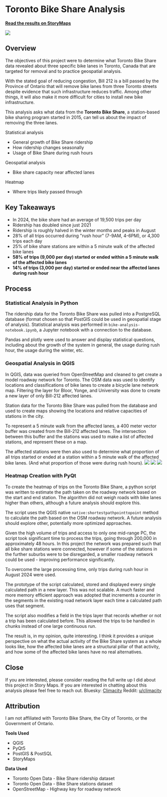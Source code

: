 # Toronto Bike Share Analysis

**[Read the results on StoryMaps](https://storymaps.com/stories/977d7a48e8104952b3843b25ddda4ec3)**

![](results/maps/heatmap.png)

## Overview
The objectives of this project were to determine what Toronto Bike Share data revealed about three specific bike lanes in Toronto, Canada that are targeted for removal and to practice geospatial analysis.

With the stated goal of reducing congestion, Bill 212 is a bill passed by the Province of Ontario that will remove bike lanes from three Toronto streets despite evidence that such infrastructure reduces traffic. Among other things, it will also make it more difficult for cities to install new bike infrastructure.

This analysis asks what data from the **Toronto Bike Share**, a station-based bike sharing program started in 2015, can tell us about the impact of removing the three lanes.

Statistical analysis
- General growth of Bike Share ridership
- How ridership changes seasonally
- Usage of Bike Share during rush hours

Geospatial analysis
- Bike share capacity near affected lanes

Heatmap
- Where trips likely passed through


## Key Takeaways
- In 2024, the bike share had an average of 19,500 trips per day
- Ridership has doubled since just 2021
- Ridership is roughly halved in the winter months and peaks in August
- 28% of all trips occurred during "rush hour" (7-9AM, 4-6PM), or 4,300 trips each day
- 25% of bike share stations are within a 5 minute walk of the affected bike lanes
- **58% of trips (9,000 per day) started or ended within a 5 minute walk of the affected bike lanes**
- **14% of trips (3,000 per day) started or ended near the affected lanes during rush hour**


## Process
### Statistical Analysis in Python
The ridership data for the Toronto Bike Share was pulled into a PostgreSQL database (format chosen so that PostGIS could be used in geospatial stage of analysis). Statistical analysis was performed in `bike-analysis-notebook.ipynb`, a Jupyter notebook with a connection to the database. 

Pandas and plotly were used to answer and display statistical questions, including about the growth of the system in general, the usage during rush hour, the usage during the winter, etc.

### Geospatial Analysis in QGIS
In QGIS, data was queried from OpenStreetMap and cleaned to get create a model roadway network for Toronto. The OSM data was used to identify locations and classifications of bike lanes to create a bicycle lane network map. Filtering the layer for Bloor, Yonge, and University was done to create a new layer of only Bill-212 affected lanes.

Station data for the Toronto Bike Share was pulled from the database and used to create maps showing the locations and relative capacities of stations in the city. 

To represent a 5 minute walk from the affected lanes, a 400 meter vector buffer was created from the Bill-212 affected lanes. The intersection between this buffer and the stations was used to make a list of affected stations, and represent these on a map.

The affected stations were then also used to determine what proportion of all trips started or ended at a station within a 5 minute walk of the affected bike lanes. (And what proportion of those were during rush hours).
![](/results/maps/to_bike_lanes.jpg) ![](/results/maps/to_bike_share_stations.jpg) ![](/results/maps/to_bike_share_stations_400m.jpg)

### Heatmap Creation with PyQt
To create the heatmap of trips on the Toronto Bike Share, a python script was written to estimate the path taken on the roadway network based on the start and end station. The algorithm did not weigh roads with bike lanes higher than others, although a future analysis should explore this. 

The script uses the QGIS native `native:shortestpathpointtopoint` method to calculate the path based on the OSM roadway network. A future analysis should explore other, potentially more optimized approaches. 

Given the high volume of trips and access to only one mid-range PC, the script took significant time to process the trips, going through 200,000 in approximately 48 hours. In this project the network was prepared such that all bike share stations were connected, however if some of the stations in the further suburbs were to be disregarded, a smaller roadway network could be used - improving performance significantly. 

To overcome the large processing time, only trips during rush hour in August 2024 were used.

The prototype of the script calculated, stored and displayed every single calculated path in a new layer. This was not scalable. A much faster and more memory efficient approach was adopted that increments a counter in the segments in the existing road network layer each time a calculated path uses that segment.

The script also modifies a field in the trips layer that records whether or not a trip has been calculated before. This allowed the trips to be handled in chunks instead of one large continuous run.

The result is, in my opinion, quite interesting. I think it provides a unique perspective on what the actual activity of the Bike Share system as a whole looks like, how the affected bike lanes are a structural pillar of that activity, and how some of the affected bike lanes have no real alternatives.

## Close
If you are interested, please consider reading the full write up I did about this project in Story Maps. If you are interested in chatting about this analysis please feel free to reach out. 
Bluesky: [Climacity](https://bsky.app/profile/climacity.bsky.social)
Reddit: [u/climacity](https://www.reddit.com/user/Climacity/)

## Attribution
I am not affiliated with Toronto Bike Share, the City of Toronto, or the Government of Ontario.

**Tools Used**
- QGIS
- PyQt5
- PostGIS & PostSQL
- StoryMaps

**Data Used**
- Toronto Open Data - Bike Share ridership dataset
- Toronto Open Data - Bike Share stations dataset
- OpenStreetMap - Highway key for roadway network